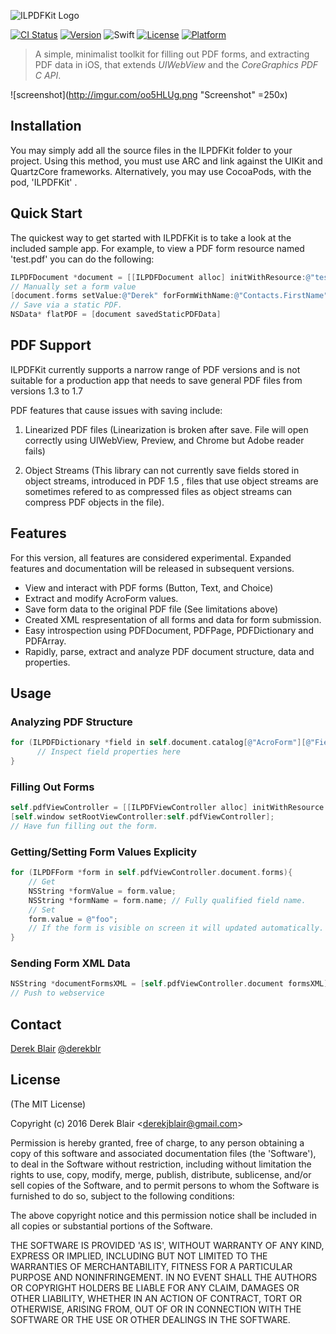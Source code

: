 ![ILPDFKit Logo](	
https://s3-eu-west-1.amazonaws.com/derekblair/ilpdfkit.png)

[![CI Status](http://img.shields.io/travis/derekblair/ILPDFKit.svg?style=flat)](https://travis-ci.org/derekblair/ILPDFKit)
[![Version](https://img.shields.io/cocoapods/v/ILPDFKit.svg?style=flat)](http://cocoapods.org/pods/ILPDFKit)
![Swift](https://img.shields.io/badge/%20in-swift%203.0-orange.svg)
[![License](https://img.shields.io/cocoapods/l/ILPDFKit.svg?style=flat)](http://cocoapods.org/pods/ILPDFKit)
[![Platform](https://img.shields.io/cocoapods/p/ILPDFKit.svg?style=flat)](http://cocoapods.org/pods/ILPDFKit)


> A simple, minimalist toolkit for filling out PDF forms, and extracting PDF data in iOS, that extends *UIWebView* and the *CoreGraphics PDF C API*.


![screenshot](http://imgur.com/oo5HLUg.png "Screenshot" =250x)

## Installation

   You may simply add all the source files in the ILPDFKit folder to your project. Using this method, you must use ARC and link against the UIKit and QuartzCore frameworks. Alternatively, you may use CocoaPods, with the pod, 'ILPDFKit' . 


## Quick Start

 The quickest way to get started with ILPDFKit is to take a look at the included sample app. For example, to view a PDF form resource named 'test.pdf' you can do the following: 
 
 
```objective-c
ILPDFDocument *document = [[ILPDFDocument alloc] initWithResource:@"test.pdf"];
// Manually set a form value
[document.forms setValue:@"Derek" forFormWithName:@"Contacts.FirstName"];
// Save via a static PDF.
NSData* flatPDF = [document savedStaticPDFData]
```

## PDF Support 

ILPDFKit currently supports a narrow range of PDF versions and is not suitable for a production app that needs to save general PDF files from versions 1.3 to 1.7
  
 PDF features that cause issues with saving include:
  
  1. Linearized PDF files (Linearization is broken after save. File will open correctly using UIWebView, Preview, and Chrome but Adobe reader fails)
  
  2. Object Streams (This library can not currently save fields stored in object streams, introduced in PDF 1.5 , files that use object streams are sometimes refered to as compressed files as object streams can compress PDF objects in the file).
  
## Features

  For this version, all features are considered experimental. Expanded features and documentation will be released in subsequent versions.
  
  * View and interact with PDF forms (Button, Text, and Choice)
  * Extract and modify AcroForm values.
  * Save form data to the original PDF file (See limitations above)
  * Created XML respresentation of all forms and data for form submission.
  * Easy introspection using PDFDocument, PDFPage, PDFDictionary and PDFArray.
  * Rapidly, parse, extract and analyze PDF document structure, data and properties.
  
  
## Usage

### Analyzing PDF Structure 

```objective-c
for (ILPDFDictionary *field in self.document.catalog[@"AcroForm"][@"Fields"]) {
      // Inspect field properties here
}
```

### Filling Out Forms

```objective-c
self.pdfViewController = [[ILPDFViewController alloc] initWithResource:@"test.pdf"];
[self.window setRootViewController:self.pdfViewController];
// Have fun filling out the form.
```

### Getting/Setting Form Values Explicity

```objective-c
for (ILPDFForm *form in self.pdfViewController.document.forms){
	// Get
	NSString *formValue = form.value;
	NSString *formName = form.name; // Fully qualified field name.
	// Set
	form.value = @"foo";
	// If the form is visible on screen it will updated automatically.
}
```
	
### Sending Form XML Data 
```objective-c
NSString *documentFormsXML = [self.pdfViewController.document formsXML];
// Push to webservice
```
	

## Contact


[Derek Blair](http://github.com/derekblair)
[@derekblr](https://twitter.com/derekblr)

## License

(The MIT License)

Copyright (c) 2016 Derek Blair &lt;derekjblair@gmail.com&gt;

Permission is hereby granted, free of charge, to any person obtaining
a copy of this software and associated documentation files (the
'Software'), to deal in the Software without restriction, including
without limitation the rights to use, copy, modify, merge, publish,
distribute, sublicense, and/or sell copies of the Software, and to
permit persons to whom the Software is furnished to do so, subject to
the following conditions:

The above copyright notice and this permission notice shall be
included in all copies or substantial portions of the Software.

THE SOFTWARE IS PROVIDED 'AS IS', WITHOUT WARRANTY OF ANY KIND,
EXPRESS OR IMPLIED, INCLUDING BUT NOT LIMITED TO THE WARRANTIES OF
MERCHANTABILITY, FITNESS FOR A PARTICULAR PURPOSE AND NONINFRINGEMENT.
IN NO EVENT SHALL THE AUTHORS OR COPYRIGHT HOLDERS BE LIABLE FOR ANY
CLAIM, DAMAGES OR OTHER LIABILITY, WHETHER IN AN ACTION OF CONTRACT,
TORT OR OTHERWISE, ARISING FROM, OUT OF OR IN CONNECTION WITH THE
SOFTWARE OR THE USE OR OTHER DEALINGS IN THE SOFTWARE.
